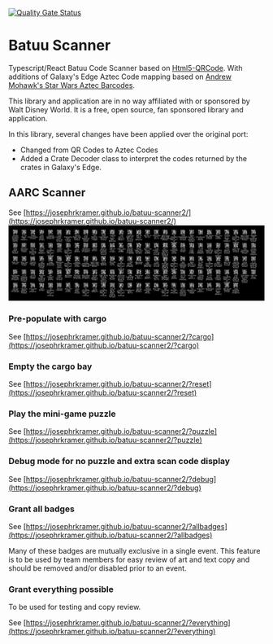[![Quality Gate Status](https://sonarcloud.io/api/project_badges/measure?project=josephrkramer_batuu-scanner2&metric=alert_status)](https://sonarcloud.io/summary/new_code?id=josephrkramer_batuu-scanner2)

# Batuu Scanner

Typescript/React Batuu Code Scanner based on [Html5-QRCode](https://github.com/mebjas/html5-qrcode). With additions of Galaxy's Edge Aztec Code mapping based on [Andrew Mohawk's Star Wars Aztec Barcodes](https://github.com/AndrewMohawk/StarwarsAztec).

This library and application are in no way affiliated with or sponsored by Walt Disney World. It is a free, open source, fan sponsored library and application.

In this library, several changes have been applied over the original port:

- Changed from QR Codes to Aztec Codes
- Added a Crate Decoder class to interpret the codes returned by the crates in Galaxy's Edge.

## AARC Scanner

See [https://josephrkramer.github.io/batuu-scanner2/](https://josephrkramer.github.io/batuu-scanner2/)
![Single Image of all Barcodes](single_image_of_all_barcodes.png "Single Image of all Barcodes")

### Pre-populate with cargo

See [https://josephrkramer.github.io/batuu-scanner2/?cargo](https://josephrkramer.github.io/batuu-scanner2/?cargo)

### Empty the cargo bay

See [https://josephrkramer.github.io/batuu-scanner2/?reset](https://josephrkramer.github.io/batuu-scanner2/?reset)

### Play the mini-game puzzle

See [https://josephrkramer.github.io/batuu-scanner2/?puzzle](https://josephrkramer.github.io/batuu-scanner2/?puzzle)

### Debug mode for no puzzle and extra scan code display

See [https://josephrkramer.github.io/batuu-scanner2/?debug](https://josephrkramer.github.io/batuu-scanner2/?debug)

### Grant all badges

See [https://josephrkramer.github.io/batuu-scanner2/?allbadges](https://josephrkramer.github.io/batuu-scanner2/?allbadges)

Many of these badges are mutually exclusive in a single event. This feature is to be used by team members for easy review of art and text copy and should be removed and/or disabled prior to an event.

### Grant everything possible

To be used for testing and copy review.

See [https://josephrkramer.github.io/batuu-scanner2/?everything](https://josephrkramer.github.io/batuu-scanner2/?everything)
